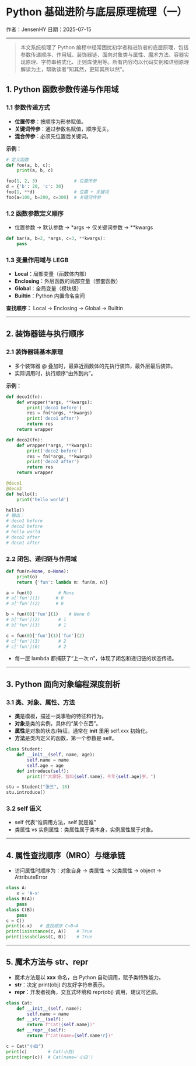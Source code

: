 # Python 基础进阶与底层原理梳理（一）

作者：JensenHY
日期：2025-07-15

---

> 本文系统梳理了 Python 编程中经常困扰初学者和进阶者的底层原理，包括参数传递顺序、作用域、装饰器链、面向对象类与属性、魔术方法、容器实现原理、字符串格式化、正则库使用等。所有内容均以代码实例和详细原理解读为主，帮助读者“知其然，更知其所以然”。

## 1. Python 函数参数传递与作用域

### 1.1 参数传递方式

* **位置传参**：按顺序为形参赋值。
* **关键词传参**：通过参数名赋值，顺序无关。
* **混合传参**：必须先位置后关键词。

**示例：**

```python
# 定义函数
def foo(a, b, c):
    print(a, b, c)

foo(1, 2, 3)              # 位置传参
d = {'b': 20, 'c': 30}
foo(1, **d)               # 位置 + 关键词
foo(a=100, b=200, c=300)  # 关键词传参
```

### 1.2 函数参数定义顺序

* 位置参数 → 默认参数 → \*args → 仅关键词参数 → \*\*kwargs

```python
def bar(a, b=2, *args, c=3, **kwargs):
    pass
```

### 1.3 变量作用域与 LEGB

* **Local**：局部变量（函数体内部）
* **Enclosing**：外层函数的局部变量（嵌套函数）
* **Global**：全局变量（模块级）
* **Builtin**：Python 内置命名空间

**查找顺序：** Local → Enclosing → Global → Builtin

---

## 2. 装饰器链与执行顺序

### 2.1 装饰器链基本原理

* 多个装饰器 @ 叠加时，最靠近函数体的先执行装饰，最外层最后装饰。
* 实际调用时，执行顺序“由外到内”。

**示例：**

```python
def deco1(fn):
    def wrapper(*args, **kwargs):
        print('deco1 before')
        res = fn(*args, **kwargs)
        print('deco1 after')
        return res
    return wrapper

def deco2(fn):
    def wrapper(*args, **kwargs):
        print('deco2 before')
        res = fn(*args, **kwargs)
        print('deco2 after')
        return res
    return wrapper

@deco1
@deco2
def hello():
    print('hello world')

hello()
# 输出：
# deco1 before
# deco2 before
# hello world
# deco2 after
# deco1 after
```

### 2.2 闭包、递归链与作用域

```python
def fun(n=None, o=None):
    print(o)
    return {'fun': lambda m: fun(m, n)}

a = fun(0)          # None
# a['fun'](1)      # 0
# a['fun'](2)      # 0

b = fun(0)['fun'](1)    # None 0
# b['fun'](2)       # 1
# b['fun'](3)       # 1

c = fun(0)['fun'](1)['fun'](2)
# c['fun'](3)       # 2
# c['fun'](6)       # 2
```

* 每一层 lambda 都捕获了“上一次 n”，体现了闭包和递归链的状态传递。

---

## 3. Python 面向对象编程深度剖析

### 3.1 类、对象、属性、方法

* **类**是模板，描述一类事物的特征和行为。
* **对象**是类的实例，具体的“某个东西”。
* **属性**是对象的状态/特征，通常在 **init** 里用 self.xxx 初始化。
* **方法**是类内定义的函数，第一个参数是 self。

```python
class Student:
    def __init__(self, name, age):
        self.name = name
        self.age = age
    def introduce(self):
        print(f"大家好，我叫{self.name}，今年{self.age}岁。")

stu = Student("张三", 18)
stu.introduce()
```

### 3.2 self 语义

* self 代表“谁调用方法，self 就是谁”
* 类属性 vs 实例属性：类属性属于类本身，实例属性属于对象。

---

## 4. 属性查找顺序（MRO）与继承链

* 访问属性时顺序为：对象自身 → 类属性 → 父类属性 → object → AttributeError

```python
class A:
    x = 'A-x'
class B(A):
    pass
class C(B):
    pass
c = C()
print(c.x)   # 查找顺序 C→B→A
print(isinstance(c, A))    # True
print(issubclass(C, B))    # True
```

---

## 5. 魔术方法与 **str**、**repr**

* 魔术方法是以 **xxx** 命名，由 Python 自动调用，赋予类特殊能力。
* **str**：决定 print(obj) 的友好字符串表示。
* **repr**：开发者视角，交互式环境和 repr(obj) 调用，建议可还原。

```python
class Cat:
    def __init__(self, name):
        self.name = name
    def __str__(self):
        return f"Cat({self.name})"
    def __repr__(self):
        return f"Cat(name={self.name!r})"

c = Cat("小白")
print(c)        # Cat(小白)
print(repr(c))  # Cat(name='小白')
```
